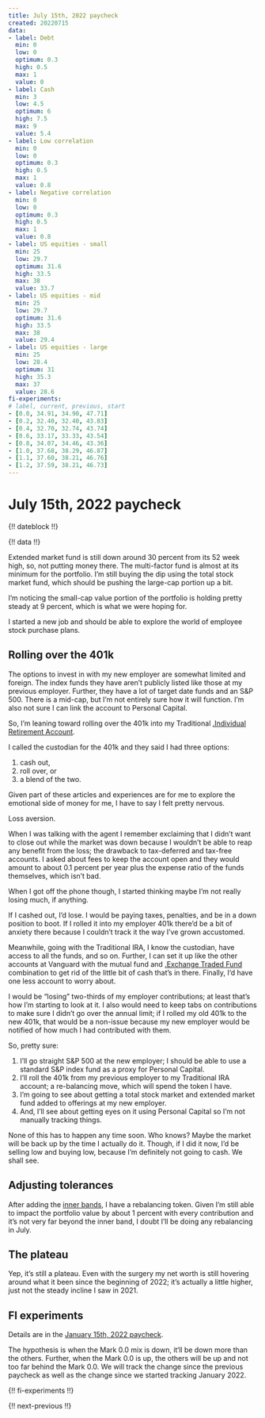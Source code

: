 ```yaml
---
title: July 15th, 2022 paycheck
created: 20220715
data:
- label: Debt
  min: 0
  low: 0
  optimum: 0.3
  high: 0.5
  max: 1
  value: 0
- label: Cash
  min: 3
  low: 4.5
  optimum: 6
  high: 7.5
  max: 9
  value: 5.4
- label: Low correlation
  min: 0
  low: 0
  optimum: 0.3
  high: 0.5
  max: 1
  value: 0.8
- label: Negative correlation
  min: 0
  low: 0
  optimum: 0.3
  high: 0.5
  max: 1
  value: 0.8
- label: US equities - small
  min: 25
  low: 29.7
  optimum: 31.6
  high: 33.5
  max: 38
  value: 33.7
- label: US equities - mid
  min: 25
  low: 29.7
  optimum: 31.6
  high: 33.5
  max: 38
  value: 29.4
- label: US equities - large
  min: 25
  low: 28.4
  optimum: 31
  high: 35.3
  max: 37
  value: 28.6
fi-experiments:
# label, current, previous, start
- [0.0, 34.91, 34.90, 47.71]
- [0.2, 32.40, 32.40, 43.83]
- [0.4, 32.70, 32.74, 43.74]
- [0.6, 33.17, 33.33, 43.54]
- [0.8, 34.07, 34.46, 43.36]
- [1.0, 37.68, 38.29, 46.87]
- [1.1, 37.60, 38.21, 46.76]
- [1.2, 37.59, 38.21, 46.73]
---
```


# July 15th, 2022 paycheck

{!! dateblock !!}

{!! data !!}

Extended market fund is still down around 30 percent from its 52 week high, so, not putting money there. The multi-factor fund is almost at its minimum for the portfolio. I’m still buying the dip using the total stock market fund, which should be pushing the large-cap portion up a bit.

I’m noticing the small-cap value portion of the portfolio is holding pretty steady at 9 percent, which is what we were hoping for.

I started a new job and should be able to explore the world of employee stock purchase plans.

## Rolling over the 401k

The options to invest in with my new employer are somewhat limited and foreign. The index funds they have aren’t publicly listed like those at my previous employer. Further, they have a lot of target date funds and an S&P 500. There is a mid-cap, but I’m not entirely sure how it will function. I’m also not sure I can link the account to Personal Capital.

So, I’m leaning toward rolling over the 401k into my Traditional [.Individual Retirement Account](IRA).

I called the custodian for the 401k and they said I had three options:

1. cash out,
2. roll over, or
3. a blend of the two.

Given part of these articles and experiences are for me to explore the emotional side of money for me, I have to say I felt pretty nervous.

Loss aversion.

When I was talking with the agent I remember exclaiming that I didn’t want to close out while the market was down because I wouldn’t be able to reap any benefit from the loss; the drawback to tax-deferred and tax-free accounts. I asked about fees to keep the account open and they would amount to about 0.1 percent per year plus the expense ratio of the funds themselves, which isn’t bad.

When I got off the phone though, I started thinking maybe I’m not really losing much, if anything.

If I cashed out, I’d lose. I would be paying taxes, penalties, and be in a down position to boot. If I rolled it into my employer 401k there’d be a bit of anxiety there because I couldn’t track it the way I’ve grown accustomed. 

Meanwhile, going with the Traditional IRA, I know the custodian, have access to all the funds, and so on. Further, I can set it up like the other accounts at Vanguard with the mutual fund and [.Exchange Traded Fund](ETF) combination to get rid of the little bit of cash that’s in there. Finally, I‘d have one less account to worry about.

I would be “losing” two-thirds of my employer contributions; at least that’s how I’m starting to look at it. I also would need to keep tabs on contributions to make sure I didn’t go over the annual limit; if I rolled my old 401k to the new 401k, that would be a non-issue because my new employer would be notified of how much I had contributed with them.

So, pretty sure:

1. I’ll go straight S&P 500 at the new employer; I should be able to use a standard S&P index fund as a proxy for Personal Capital.
2. I’ll roll the 401k from my previous employer to my Traditional IRA account; a re-balancing move, which will spend the token I have.
3. I’m going to see about getting a total stock market and extended market fund added to offerings at my new employer.
4. And, I’ll see about getting eyes on it using Personal Capital so I’m not manually tracking things.

None of this has to happen any time soon. Who knows? Maybe the market will be back up by the time I actually do it. Though, if I did it now, I’d be selling low and buying low, because I’m definitely not going to cash. We shall see.

## Adjusting tolerances

After adding the [inner bands](/experiences/finances/paycheck-to-paycheck/20220701/#adjusting-tolerances), I have a rebalancing token. Given I’m still able to impact the portfolio value by about 1 percent with every contribution and it’s not very far beyond the inner band, I doubt I’ll be doing any rebalancing in July.

## The plateau

Yep, it’s still a plateau. Even with the surgery my net worth is still hovering around what it been since the beginning of 2022; it’s actually a little higher, just not the steady incline I saw in 2021. 

## FI experiments

Details are in the [January 15th, 2022 paycheck](https://joshbruce.com/finances/building-wealth-paycheck-to-paycheck/20220115/#fi-experiments).

The hypothesis is when the Mark 0.0 mix is down, it‘ll be down more than the others. Further, when the Mark 0.0 is up, the others will be up and not too far behind the Mark 0.0. We will track the change since the previous paycheck as well as the change since we started tracking January 2022.

{!! fi-experiments !!}

{!! next-previous !!}
